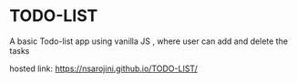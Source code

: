 # TODO-LIST
A basic Todo-list app using vanilla JS , where user can add and delete the tasks

hosted link: https://nsarojini.github.io/TODO-LIST/
